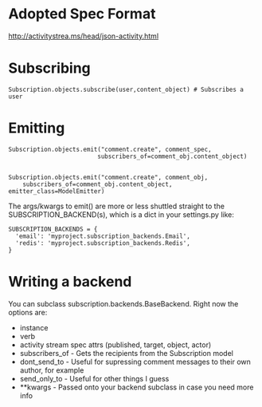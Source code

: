 # Adopted Spec Format

http://activitystrea.ms/head/json-activity.html

# Subscribing

    Subscription.objects.subscribe(user,content_object) # Subscribes a user

# Emitting

    Subscription.objects.emit("comment.create", comment_spec,
                             subscribers_of=comment_obj.content_object)

    
    Subscription.objects.emit("comment.create", comment_obj,
        subscribers_of=comment_obj.content_object, emitter_class=ModelEmitter)

The args/kwargs to emit() are more or less shuttled straight to the SUBSCRIPTION_BACKEND(s),
which is a dict in your settings.py like:

    SUBSCRIPTION_BACKENDS = {
      'email': 'myproject.subscription_backends.Email',
      'redis': 'myproject.subscription_backends.Redis',
    }

# Writing a backend

You can subclass subscription.backends.BaseBackend. Right now the options are:
 
* instance
* verb
* activity stream spec attrs (published, target, object, actor)
* subscribers_of - Gets the recipients from the Subscription model
* dont_send_to - Useful for supressing comment messages to their own author, for example
* send_only_to - Useful for other things I guess
* **kwargs - Passed onto your backend subclass in case you need more info
